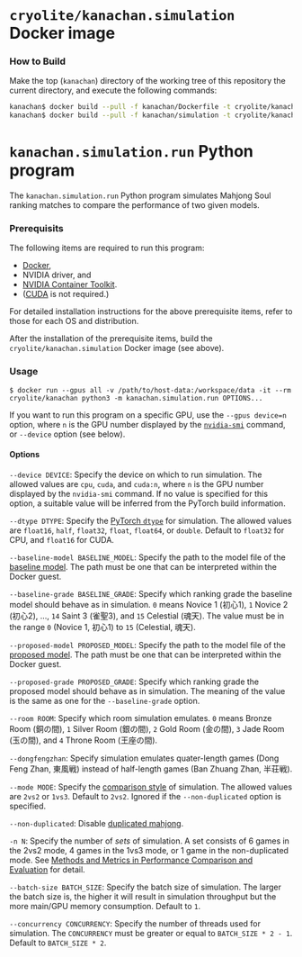 # `cryolite/kanachan.simulation` Docker image

### How to Build

Make the top (`kanachan`) directory of the working tree of this repository the current directory, and execute the following commands:

```bash
kanachan$ docker build --pull -f kanachan/Dockerfile -t cryolite/kanachan .
kanachan$ docker build --pull -f kanachan/simulation -t cryolite/kanachan.simulation .
```

# `kanachan.simulation.run` Python program

The `kanachan.simulation.run` Python program simulates Mahjong Soul ranking matches to compare the performance of two given models.

### Prerequisits

The following items are required to run this program:

- [Docker](https://www.docker.com/),
- NVIDIA driver, and
- [NVIDIA Container Toolkit](https://docs.nvidia.com/datacenter/cloud-native/container-toolkit/overview.html).
- ([CUDA](https://developer.nvidia.com/cuda-toolkit) is not required.)

For detailed installation instructions for the above prerequisite items, refer to those for each OS and distribution.

After the installation of the prerequisite items, build the `cryolite/kanachan.simulation` Docker image (see above).

### Usage

```
$ docker run --gpus all -v /path/to/host-data:/workspace/data -it --rm cryolite/kanachan python3 -m kanachan.simulation.run OPTIONS...
```

If you want to run this program on a specific GPU, use the `--gpus device=n` option, where `n` is the GPU number displayed by the [`nvidia-smi`](https://developer.nvidia.com/nvidia-system-management-interface) command, or `--device` option (see below).

#### Options

`--device DEVICE`: Specify the device on which to run simulation. The allowed values are `cpu`, `cuda`, and `cuda:n`, where `n` is the GPU number displayed by the `nvidia-smi` command. If no value is specified for this option, a suitable value will be inferred from the PyTorch build information.

`--dtype DTYPE`: Specify the [PyTorch `dtype`](https://pytorch.org/docs/stable/tensor_attributes.html#torch.dtype) for simulation. The allowed values are `float16`, `half`, `float32`, `float`, `float64`, or `double`. Default to `float32` for CPU, and `float16` for CUDA.

`--baseline-model BASELINE_MODEL`: Specify the path to the model file of the [baseline model](https://github.com/Cryolite/kanachan/wiki/Methods-and-Metrics-in-Performance-Comparison-and-Evaluation). The path must be one that can be interpreted within the Docker guest.

`--baseline-grade BASELINE_GRADE`: Specify which ranking grade the baseline model should behave as in simulation. `0` means Novice 1 (初心1), `1` Novice 2 (初心2), ..., `14` Saint 3 (雀聖3), and `15` Celestial (魂天). The value must be in the range `0` (Novice 1, 初心1) to `15` (Celestial, 魂天).

`--proposed-model PROPOSED_MODEL`: Specify the path to the model file of the [proposed model](https://github.com/Cryolite/kanachan/wiki/Methods-and-Metrics-in-Performance-Comparison-and-Evaluation). The path must be one that can be interpreted within the Docker guest.

`--proposed-grade PROPOSED_GRADE`: Specify which ranking grade the proposed model should behave as in simulation. The meaning of the value is the same as one for the `--baseline-grade` option.

`--room ROOM`: Specify which room simulation emulates. `0` means Bronze Room (銅の間), `1` Silver Room (銀の間), `2` Gold Room (金の間), `3` Jade Room (玉の間), and `4` Throne Room (王座の間).

`--dongfengzhan`: Specify simulation emulates quater-length games (Dong Feng Zhan, 東風戦) instead of half-length games (Ban Zhuang Zhan, 半荘戦).

`--mode MODE`: Specify the [comparison style](https://github.com/Cryolite/kanachan/wiki/Methods-and-Metrics-in-Performance-Comparison-and-Evaluation) of simulation. The allowed values are `2vs2` or `1vs3`. Default to `2vs2`. Ignored if the `--non-duplicated` option is specified.

`--non-duplicated`: Disable [duplicated mahjong](https://github.com/Cryolite/kanachan/wiki/Methods-and-Metrics-in-Performance-Comparison-and-Evaluation).

`-n N`: Specify the number of _sets_ of simulation. A set consists of 6 games in the 2vs2 mode, 4 games in the 1vs3 mode, or 1 game in the non-duplicated mode. See [Methods and Metrics in Performance Comparison and Evaluation](https://github.com/Cryolite/kanachan/wiki/Methods-and-Metrics-in-Performance-Comparison-and-Evaluation)
for detail.

`--batch-size BATCH_SIZE`: Specify the batch size of simulation. The larger the batch size is, the higher it will result in simulation throughput but the more main/GPU memory consumption. Default to `1`.

`--concurrency CONCURRENCY`: Specify the number of threads used for simulation. The `CONCURRENCY` must be greater or equal to `BATCH_SIZE * 2 - 1`. Default to `BATCH_SIZE * 2`.
